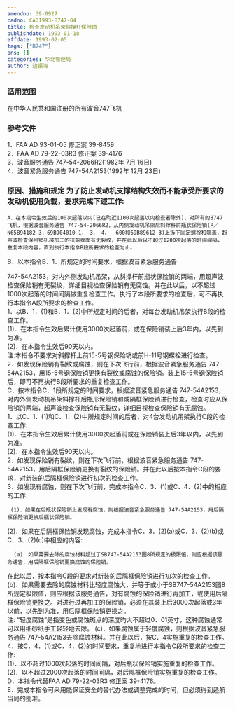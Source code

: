 ```yaml
---
amendno: 39-0927  
cadno: CAD1993-B747-04  
title: 检查发动机吊架斜撑杆保险销  
publishdate: 1993-01-18  
effdate: 1993-02-05  
tags: ["B747"]  
pns: []  
categories: 华北管理局  
author: 边振海  
---
```

  
### 适用范围  
在中华人民共和国注册的所有波音747飞机  
  
<!--more-->  
### 参考文件  
1．FAA AD 93-01-05 修正案 39-8459  
2．FAA AD 79-22-03R3 修正案 39-4176  
3．波音服务通告 747-54-2066R2(1982年 7月 16日)  
4．波音紧急服务通告 747-54A2153(1992年 12月 23日)  
  
### 原因、措施和规定     为了防止发动机支撑结构失效而不能承受所要求的发动机使用负载，要求完成下述工作:  
    A．在本指令生效后的100次起落以内(已在昀近1100次起落以内检查者除外)，对所有的B747飞机，根据波音服务通告 747-54-2066R2，从内侧发动机吊架后斜撑杆前瓶状保险销(P／N65B94182-3，69B904010-1，-3，-4，- 600和69B89612-3)上拆下固定螺栓和端盖，超声波检查保险销机械加工的抗剪表面有无裂纹，并在此以后以不超过1200次起落的时间间隔，重复本段内容，直到执行本指令B段所要求的检查为止。  
B．以本指令B．1．所规定的时间要求，根据波音紧急服务通告  
  
747-54A2153，对内外侧发动机吊架，从斜撑杆前瓶状保险销的两端，用超声波检查保险销有无裂纹，详细目视检查保险销有无腐蚀。并在此以后，以不超过1000次起落的时间间隔做重复检查工作。执行了本段所要求的检查后，可不再执行本指令A段所要求的检查工作。  
     1．以B．1．(1)和B．1．(2)中所规定时间的后者，对每台发动机吊架执行B段的检查工作。  
     (1)．在本指令生效后累计使用3000次起落前，或在保险销装上后3年内，以先到为准。  
(2)．在本指令生效后90天以内。  
     注:本指令不要求对斜撑杆上前15-5号钢保险销或前H-11号钢螺栓进行检查。  
     2．如发现保险销有裂纹或腐蚀，则在下次飞行前，根据波音紧急服务通告 747-54A2153，用15-5号钢保险销更换有裂纹或腐蚀的保险销。装上15-5号钢保险销后，即可不再执行B段所要求的重复检查工作。  
C．按本指令C．1段所规定的时间要求，根据波音紧急服务通告 747-54A2153，对内外侧发动机吊架斜撑杆后瓶形保险销和或隔框保险销进行检查，检查时应从保险销的两端，超声波检查保险销有无裂纹，详细目视检查保险销有无腐蚀。  
     1．以C．1．(1)和C．1．(2)中所规定时间的后者，对4台发动机吊架执行C段的检查工作:  
     (1)．在本指令生效后累计使用3000次起落前或在保险销装上后3年以内，以先到为准。  
(2)．在本指令生效后90天以内。  
     2．如发现保险销有裂纹，则在下次飞行前，根据波音紧急服务通告 747-54A2153，用后隔框保险销更换有裂纹的保险销。并在此以后按本指令C段的要求，对新装的后隔框保险销进行初次的检查工作。  
 3．如发现有腐蚀，则在下次飞行前，完成本指令C．3．(1)或C．4．(2)中的相应的工作:  
  
     (1)．如果在后瓶状保险销上发现有腐蚀，则根据波音紧急服务通告 747-54A2153，用后隔框保险销更换后瓶状保险销。  
(2)．如果在后隔框保险销发现腐蚀，完成本指令C．3．(2)(a)或C．3．(2)(b)或C．3．(2)(c)中相应的内容:  
  
      (a)．如果需要去除的腐蚀材料超过了SB747-54A2153图8所规定的极限值，则应根据该服务通告，用后隔框保险销更换腐蚀的保险销。  
  
在此以后，按本指令C段的要求对新装的后隔框保险销进行初次的检查工作。  
      (b)．如果需要去除的腐蚀材料比轻度腐蚀大，并等于或小于SB747-54A2153图8所规定极限值，则应根据该服务通告，对有腐蚀的保险销进行再加工，或使用后隔框保险销更换之。对进行过再加工的保险销，必须在其装上后3000次起落或3年以前，以先到为准，用后隔框保险销更换之。  
      注: “轻度腐蚀”是指变色或腐蚀斑点的深度昀大不超过0．01英寸，这种腐蚀通常可以用细砂纸手工轻轻地去除。       (c)．如果腐蚀属于轻度腐蚀，则根据波音紧急服务通告 747-54A2153去除腐蚀材料。并在此以后，按C．4实施重复的检查工作。  
     4．按C．4．(1)或C．4．(2)的时间要求，重复地进行本指令C段所要求的检查工作:  
     (1)．以不超过1000次起落的时间间隔，对后瓶状保险销实施重复的检查工作。  
     (2)．以不超过2000次起落的时间间隔，对后隔框保险销实施重复的检查工作。  
    D．本指令代替FAA AD 79-22-03R3 修正案 39-4176。  
    E．完成本指令可采用能保证安全的替代办法或调整完成的时间，但必须得到适航当局的批准。  
  
